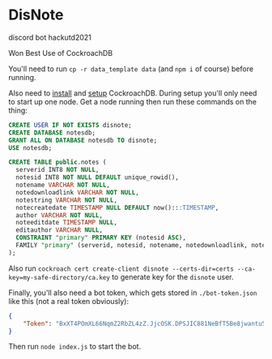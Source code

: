 # DisNote
discord bot hackutd2021
 
Won Best Use of CockroachDB

You'll need to run `cp -r data_template data` (and `npm i` of course) before running.

Also need to [install](https://www.cockroachlabs.com/docs/stable/install-cockroachdb.html) and [setup](https://www.cockroachlabs.com/docs/v20.2/secure-a-cluster) CockroachDB. During setup you'll only need to start up one node. Get a node running then run these commands on the thing:

```sql
CREATE USER IF NOT EXISTS disnote;
CREATE DATABASE notesdb;
GRANT ALL ON DATABASE notesdb TO disnote;
USE notesdb;

CREATE TABLE public.notes (
  serverid INT8 NOT NULL,
  notesid INT8 NOT NULL DEFAULT unique_rowid(),
  notename VARCHAR NOT NULL,
  notedownloadlink VARCHAR NOT NULL,
  notestring VARCHAR NOT NULL,
  notecreatedate TIMESTAMP NULL DEFAULT now():::TIMESTAMP,
  author VARCHAR NOT NULL,
  noteeditdate TIMESTAMP NULL,
  editauthor VARCHAR NULL,
  CONSTRAINT "primary" PRIMARY KEY (notesid ASC),
  FAMILY "primary" (serverid, notesid, notename, notedownloadlink, notestring, notecreatedate, author, noteeditdate, editauthor)
);
```

Also run `cockroach cert create-client disnote --certs-dir=certs --ca-key=my-safe-directory/ca.key` to generate key for the `disnote` user.

Finally, you'll also need a bot token, which gets stored in `./bot-token.json` like this (not a real token obviously):
```json
{
    "Token": "BxXT4POmXL66NqmZ2RbZL4zZ.JjcOSK.DPSJIC881NeBfT5Be8jwantu5A7"
}
```

Then run `node index.js` to start the bot.

